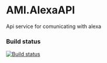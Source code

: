 # AMI.AlexaAPI
Api service for comunicating with alexa

### Build status

[![Build status](https://ci.appveyor.com/api/projects/status/426nsbk2r9g82wqy?svg=true)](https://ci.appveyor.com/project/szymczakk/ami-alexaapi)
